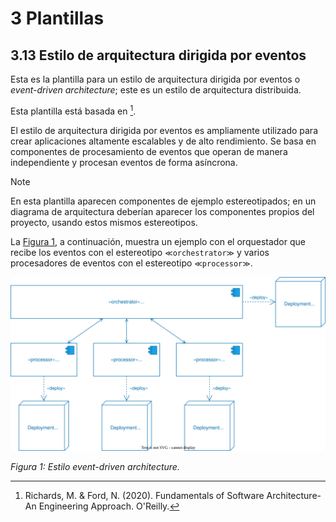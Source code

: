 # 3 Plantillas

## 3.13 Estilo de arquitectura dirigida por eventos

Esta es la plantilla para un estilo de arquitectura dirigida por eventos o
*event-driven architecture*; este es un estilo de arquitectura distribuida.

Esta plantilla está basada en [^1].

El estilo de arquitectura dirigida por eventos es ampliamente utilizado para
crear aplicaciones altamente escalables y de alto rendimiento. Se basa en
componentes de procesamiento de eventos que operan de manera independiente y
procesan eventos de forma asíncrona.

> [!NOTE]
> En esta plantilla aparecen componentes de ejemplo estereotipados; en
> un diagrama de arquitectura deberían aparecer los componentes propios del
> proyecto, usando estos mismos estereotipos.

La [Figura 1](#figura-1), a continuación, muestra un ejemplo con el orquestador
que recibe los eventos con el estereotipo `≪orchestrator≫` y varios procesadores
de eventos con el estereotipo `≪processor≫`.

<a id="figura-1"/>

![Estilo event-driven architecture](/diagrams/Architecture_Event_Driven.svg)

*Figura 1: Estilo event-driven architecture.*

<!-- TODO: Agregar las variantes y ejemplos que aparecen en la referencia abajo -->

[^1]: Richards, M. & Ford, N. (2020). Fundamentals of Software Architecture-An
      Engineering Approach. O'Reilly.
